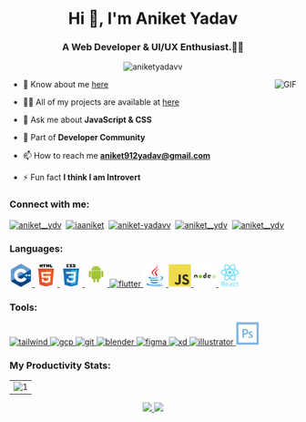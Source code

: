 <h1 align="center">Hi 👋, I'm Aniket Yadav</h1>
<h3 align="center">A Web Developer & UI/UX Enthusiast.🤍📐</h3>

<p align="center"> <img src="https://komarev.com/ghpvc/?username=aniketyadavv&label=Profile%20views&color=0e75b6&style=flat" alt="aniketyadavv" /> </p>

<!--- <p align="left"> <a href="https://twitter.com/iaaniket" target="blank"><img src="https://img.shields.io/twitter/follow/iaaniket?logo=twitter&style=for-the-badge" alt="iaaniket" /></a> </p>  --->
<img align="right" alt="GIF" src="https://media.giphy.com/media/R03zWv5p1oNSQd91EP/giphy.gif" /> 


- 👤 Know about me [here](https://anixsite.netlify.app/)

- 👨‍💻 All of my projects are available at [here](https://github.com/aniketyadavv?tab=repositories)

- 💬 Ask me about **JavaScript & CSS**

- 🤖 Part of **Developer Community**

- 📫 How to reach me **aniket912yadav@gmail.com**

- ⚡ Fun fact **I think I am Introvert**

<h3 align="left">Connect with me:</h3>
<p align="left">
<a href="https://codepen.io/aniket__ydv" target="blank"><img align="center" src="https://raw.githubusercontent.com/rahuldkjain/github-profile-readme-generator/master/src/images/icons/Social/codepen.svg" alt="aniket__ydv" height="30" width="40" /></a>&nbsp
<a href="https://twitter.com/iaaniket" target="blank"><img align="center" src="https://raw.githubusercontent.com/rahuldkjain/github-profile-readme-generator/master/src/images/icons/Social/twitter.svg" alt="iaaniket" height="30" width="40" /></a>&nbsp
<a href="https://linkedin.com/in/aniket-yadavv" target="blank"><img align="center" src="https://raw.githubusercontent.com/rahuldkjain/github-profile-readme-generator/master/src/images/icons/Social/linked-in-alt.svg" alt="aniket-yadavv" height="30" width="40" /></a>&nbsp
<a href="https://instagram.com/aniket__ydv" target="blank"><img align="center" src="https://raw.githubusercontent.com/rahuldkjain/github-profile-readme-generator/master/src/images/icons/Social/instagram.svg" alt="aniket__ydv" height="30" width="40" /></a>&nbsp
<a href="https://www.leetcode.com/aniket__ydv" target="blank"><img align="center" src="https://raw.githubusercontent.com/rahuldkjain/github-profile-readme-generator/master/src/images/icons/Social/leet-code.svg" alt="aniket__ydv" height="30" width="40" /></a>&nbsp
</p>

<h3 align="left">Languages:</h3>
<p align="left"> <a href="https://www.w3schools.com/cpp/" target="_blank" rel="noreferrer"> <img src="https://raw.githubusercontent.com/devicons/devicon/master/icons/cplusplus/cplusplus-original.svg" alt="cplusplus" width="40" height="40"/> </a><a href="https://www.w3.org/html/" target="_blank" rel="noreferrer"> <img src="https://raw.githubusercontent.com/devicons/devicon/master/icons/html5/html5-original-wordmark.svg" alt="html5" width="40" height="40"/> </a> <a href="https://www.w3schools.com/css/" target="_blank" rel="noreferrer"> <img src="https://raw.githubusercontent.com/devicons/devicon/master/icons/css3/css3-original-wordmark.svg" alt="css3" width="40" height="40"/> </a>  <a href="https://developer.android.com" target="_blank" rel="noreferrer"> <img src="https://raw.githubusercontent.com/devicons/devicon/master/icons/android/android-original-wordmark.svg" alt="android" width="40" height="40"/> </a> <a href="https://flutter.dev" target="_blank" rel="noreferrer"> <img src="https://www.vectorlogo.zone/logos/flutterio/flutterio-icon.svg" alt="flutter" width="40" height="40"/> </a>  <a href="https://www.java.com" target="_blank" rel="noreferrer"> <img src="https://raw.githubusercontent.com/devicons/devicon/master/icons/java/java-original.svg" alt="java" width="40" height="40"/> </a> <a href="https://developer.mozilla.org/en-US/docs/Web/JavaScript" target="_blank" rel="noreferrer"> <img src="https://raw.githubusercontent.com/devicons/devicon/master/icons/javascript/javascript-original.svg" alt="javascript" width="40" height="40"/> </a> <a href="https://nodejs.org" target="_blank" rel="noreferrer"> <img src="https://raw.githubusercontent.com/devicons/devicon/master/icons/nodejs/nodejs-original-wordmark.svg" alt="nodejs" width="40" height="40"/> </a> <a href="https://reactjs.org/" target="_blank" rel="noreferrer"> <img src="https://raw.githubusercontent.com/devicons/devicon/master/icons/react/react-original-wordmark.svg" alt="react" width="40" height="40"/> </a> </p>


<h3 align="left">Tools:</h3>
<p align="left"> 
 <a href="https://tailwindcss.com/" target="_blank" rel="noreferrer"> <img src="https://www.vectorlogo.zone/logos/tailwindcss/tailwindcss-icon.svg" alt="tailwind" width="40" height="40"/> </a>  
  <a href="https://cloud.google.com" target="_blank" rel="noreferrer"> <img src="https://www.vectorlogo.zone/logos/google_cloud/google_cloud-icon.svg" alt="gcp" width="40" height="40"/> </a> <a href="https://git-scm.com/" target="_blank" rel="noreferrer"> <img src="https://www.vectorlogo.zone/logos/git-scm/git-scm-icon.svg" alt="git" width="40" height="40"/> </a>  <a href="https://www.blender.org/" target="_blank" rel="noreferrer"> <img src="https://download.blender.org/branding/community/blender_community_badge_white.svg" alt="blender" width="40" height="40"/> </a>  
  <a href="https://www.figma.com/" target="_blank" rel="noreferrer"> <img src="https://www.vectorlogo.zone/logos/figma/figma-icon.svg" alt="figma" width="40" height="40"/> </a> <a href="https://www.adobe.com/products/xd.html" target="_blank" rel="noreferrer"> <img src="https://cdn.worldvectorlogo.com/logos/adobe-xd.svg" alt="xd" width="40" height="40"/> </a><a href="https://www.adobe.com/in/products/illustrator.html" target="_blank" rel="noreferrer"> <img src="https://www.vectorlogo.zone/logos/adobe_illustrator/adobe_illustrator-icon.svg" alt="illustrator" width="40" height="40"/> </a> <a href="https://www.photoshop.com/en" target="_blank" rel="noreferrer"> <img src="https://raw.githubusercontent.com/devicons/devicon/master/icons/photoshop/photoshop-line.svg" alt="photoshop" width="40" height="40"/> </a>
  
 </p>


<h3 align="left">My Productivity Stats:</h3>
<table>
  <tr>
    <td><img src="https://github-profile-summary-cards.vercel.app/api/cards/profile-details?username=aniketyadavv&theme=monokai"  display=block width=100% height=auto  alt="1" ></td>
   </tr> 
</table>

<p align="center">
<a href="https://github.com/aniketyadavv">
  <img height="180em" src="https://github-readme-stats-eight-theta.vercel.app/api?username=aniketyadavv&show_icons=true&theme=algolia&include_all_commits=true&count_private=true"/>
  <img height="180em" src="https://github-readme-stats-eight-theta.vercel.app/api/top-langs/?username=aniketyadavv&layout=compact&langs_count=8&theme=algolia"/>
</a>
</p>

<!-- <p><img align="center" src="https://github-readme-streak-stats.herokuapp.com/?user=aniketyadavv&" alt="aniketyadavv" /></p> -->

